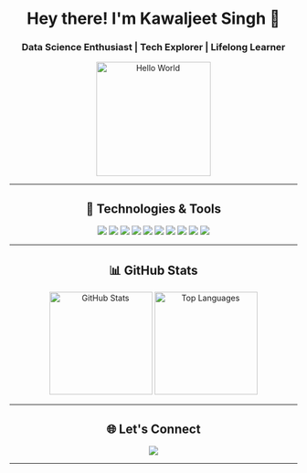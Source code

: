 <h1 align="center">Hey there! I'm Kawaljeet Singh 👋</h1>
<h3 align="center">Data Science Enthusiast | Tech Explorer | Lifelong Learner</h3>

<p align="center">
  <img src="https://i.imgur.com/qIyfP08.gif" alt="Hello World" height="200" />
</p>

---

<h2 align="center">🚀 Technologies & Tools</h2>

<p align="center">
  <img src="https://img.shields.io/badge/Python-3776AB?style=for-the-badge&logo=python&logoColor=white" />
  <img src="https://img.shields.io/badge/Flask-000000?style=for-the-badge&logo=flask&logoColor=white" />
  <img src="https://img.shields.io/badge/Git-F05032?style=for-the-badge&logo=git&logoColor=white" />
  <img src="https://img.shields.io/badge/JavaScript-F7DF1E?style=for-the-badge&logo=javascript&logoColor=black" />
  <img src="https://img.shields.io/badge/C++-00599C?style=for-the-badge&logo=cplusplus&logoColor=white" />
  <img src="https://img.shields.io/badge/CSS3-1572B6?style=for-the-badge&logo=css3&logoColor=white" />
  <img src="https://img.shields.io/badge/HTML5-E34F26?style=for-the-badge&logo=html5&logoColor=white" />
  <img src="https://img.shields.io/badge/Docker-2496ED?style=for-the-badge&logo=docker&logoColor=white" />
  <img src="https://img.shields.io/badge/Jupyter-F37626?style=for-the-badge&logo=jupyter&logoColor=white" />
  <img src="https://img.shields.io/badge/MySQL-4479A1?style=for-the-badge&logo=mysql&logoColor=white" />
</p>

---

<h2 align="center">📊 GitHub Stats</h2>

<div align="center">
  <img src="https://github-readme-stats.vercel.app/api?username=kaws26&show_icons=true&theme=dracula&hide_border=true" height="180" alt="GitHub Stats" />
  <img src="https://github-readme-stats.vercel.app/api/top-langs/?username=kaws26&layout=compact&theme=dracula&hide_border=true" height="180" alt="Top Languages" />
</div>

---

<h2 align="center">🌐 Let's Connect</h2>

<p align="center">
  <a href="[https://www.linkedin.com/in/kawaljeet-singh](https://www.linkedin.com/in/kawaljeet-singh-071626282/)" target="_blank">
    <img src="https://img.shields.io/badge/LinkedIn-0077B5?style=for-the-badge&logo=linkedin&logoColor=white" />
  </a>
</p>

---


